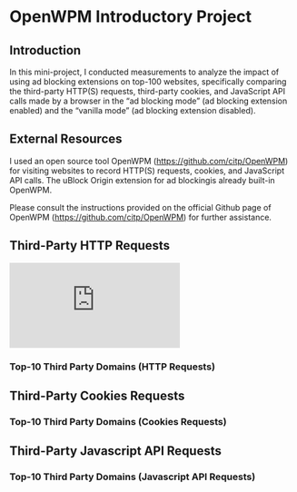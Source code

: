 # OpenWPM Introductory Project

## Introduction

In this mini-project, I conducted measurements to analyze the impact of using ad blocking extensions on top-100 websites, specifically comparing the third-party HTTP(S) requests, third-party cookies, and JavaScript API calls made by a browser in the “ad blocking mode” (ad blocking extension enabled) and the “vanilla mode” (ad blocking extension disabled).
 
## External Resources
I used an open source tool OpenWPM (https://github.com/citp/OpenWPM) for visiting websites to record HTTP(S) requests, cookies, and JavaScript API calls. The uBlock Origin extension for ad blockingis already built-in OpenWPM.
 
Please consult the instructions provided on the official Github page of OpenWPM (https://github.com/citp/OpenWPM) for further assistance.


## Third-Party HTTP Requests
![http.png](https://github.com/skaithal/openWPM_intro/blob/master/plot_https.py)

### Top-10 Third Party Domains (HTTP Requests)


## Third-Party Cookies Requests


### Top-10 Third Party Domains (Cookies Requests)


## Third-Party Javascript API Requests


### Top-10 Third Party Domains (Javascript API Requests)

